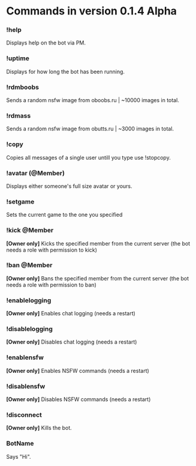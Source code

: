 # Commands in version **0.1.4 Alpha**

### !help
Displays help on the bot via PM.

### !uptime
Displays for how long the bot has been running.

### !rdmboobs
Sends a random nsfw image from oboobs.ru | ~10000 images in total.

### !rdmass
Sends a random nsfw image from obutts.ru | ~3000 images in total.

### !copy
Copies all messages of a single user untill you type use !stopcopy.

### !avatar (@Member)
Displays either someone's full size avatar or yours.

### !setgame
Sets the current game to the one you specified

### !kick @Member
**[Owner only]** Kicks the specified member from the current server (the bot needs a role with permission to kick)

### !ban @Member
**[Owner only]** Bans the specified member from the current server (the bot needs a role with permission to ban)

### !enablelogging
**[Owner only]** Enables chat logging (needs a restart)

### !disablelogging
**[Owner only]** Disables chat logging (needs a restart)

### !enablensfw
**[Owner only]** Enables NSFW commands (needs a restart)

### !disablensfw
**[Owner only]** Disables NSFW commands (needs a restart)

### !disconnect
**[Owner only]** Kills the bot.

### BotName 
Says "Hi".
